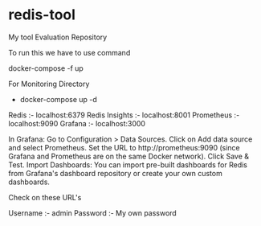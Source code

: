 # redis-tool
My tool Evaluation Repository

To run this we have to use command 

docker-compose -f <name of the file> up 

For Monitoring Directory 
- docker-compose up -d

Redis :- localhost:6379
Redis Insights :- localhost:8001
Prometheus :- localhost:9090
Grafana :- localhost:3000


In Grafana:
Go to Configuration > Data Sources.
Click on Add data source and select Prometheus.
Set the URL to http://prometheus:9090 (since Grafana and Prometheus are on the same Docker network).
Click Save & Test.
Import Dashboards: You can import pre-built dashboards for Redis from Grafana's dashboard repository or create your own custom dashboards.

Check on these URL's 

Username :- admin
Password :- My own password

